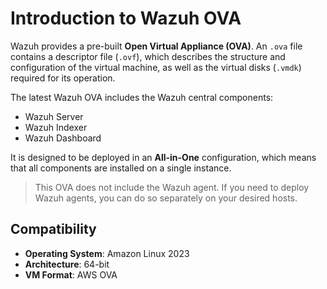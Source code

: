# Introduction to Wazuh OVA

Wazuh provides a pre-built **Open Virtual Appliance (OVA)**.
An `.ova` file contains a descriptor file (`.ovf`), which describes the structure and configuration of the virtual machine, as well as the virtual disks (`.vmdk`) required for its operation.

The latest Wazuh OVA includes the Wazuh central components:

- Wazuh Server  
- Wazuh Indexer  
- Wazuh Dashboard

It is designed to be deployed in an **All-in-One** configuration, which means that all components are installed on a single instance.

> This OVA does not include the Wazuh agent. If you need to deploy Wazuh agents, you can do so separately on your desired hosts.

## Compatibility

- **Operating System**: Amazon Linux 2023  
- **Architecture**: 64-bit  
- **VM Format**: AWS OVA
